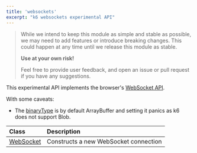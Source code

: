 ```yaml
---
title: 'websockets'
excerpt: "k6 websockets experimental API"
---
```


<Blockquote mod="attention" title="Experimental module, use at your own risk">

While we intend to keep this module as simple and stable as possible,
we may need to add features or introduce breaking changes.
This could happen at any time until we release this module as stable.

**Use at your own risk!**

Feel free to provide user feedback, and open an issue or pull request if you have any suggestions.

</Blockquote>

This experimental API implements the browser's [WebSocket API](https://developer.mozilla.org/en-US/docs/Web/API/WebSocket).

With some caveats:

- The [binaryType](https://developer.mozilla.org/en-US/docs/Web/API/WebSocket/binaryType) is by default ArrayBuffer and setting it panics as k6 does not support Blob.



| Class                                       | Description                                                                                    |
| :------------------------------------------ | :--------------------------------------------------------------------------------------------- |
| [WebSocket](https://developer.mozilla.org/en-US/docs/Web/API/WebSocket/WebSocket)     | Constructs a new WebSocket connection |